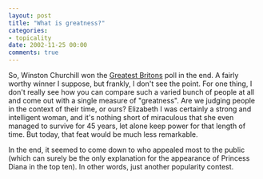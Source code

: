 ```yaml
---
layout: post
title: "What is greatness?"
categories:
- topicality
date: 2002-11-25 00:00
comments: true
---
```


<p>So, Winston Churchill won the <a href="http://www.bbc.co.uk/history/programmes/greatbritons/index_final.shtml" title="So-Called Greatest Briton">Greatest Britons</a> poll in the end. A fairly worthy winner I suppose, but frankly, I don't see the point. For one thing, I don't really see how you can compare such a varied bunch of people at all and come out with a single measure of "greatness". Are we judging people in the context of their time, or ours? Elizabeth I was certainly a strong and intelligent woman, and it's nothing short of miraculous that she even managed to survive for 45 years, let alone keep power for that length of time. But today, that feat would be much less remarkable.</p>

<p>In the end, it seemed to come down to who appealed most to the public (which can surely be the only explanation for the appearance of Princess Diana in the top ten). In other words, just another popularity contest.</p>


